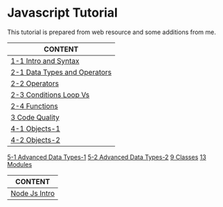 # Javascript Tutorial

This tutorial is prepared from web resource and some additions from me.

CONTENT |
--- |
[1-1 Intro and Syntax](./js-intro-01-01-intro-and-syntax.md) |
[2-1 Data Types and Operators](./js-intro-02-01-data-types.md) |
[2-2 Operators](./js-intro-02-02-operators.md) |
[2-3 Conditions Loop Vs](./js-intro-02-03-if-and-loops.md) |
[2-4 Functions](./js-intro-02-04-functions.md) |
[3 Code Quality](./js-intro-3-code-quality.md) |
[4-1 Objects-1](./js-intro-04-01-objects.md) |
[4-2 Objects-2](./js-intro-04-02-objects.md) |
[5-1 Advanced Data Types-1](./js-intro-05-01-advanced-data-types.md)
[5-2 Advanced Data Types-2](./js-intro-05-02-advanced-data-types-2.md)
[9 Classes](./js-intro-09-1-Classes.md)
[13 Modules](./js-intro-13-1-Modules.md)

CONTENT |
--- |
[Node Js Intro](./node-js-intro.md) |

